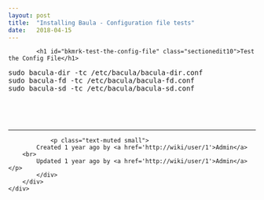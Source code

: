 ```yaml
---
layout: post
title:  "Installing Baula - Configuration file tests"
date:   2018-04-15
---
```


            <h1 id="bkmrk-test-the-config-file" class="sectionedit10">Test the Config File</h1>
<pre class="code" id="bkmrk-sudo-bacula-dir--tc-">sudo bacula-dir -tc /etc/bacula/bacula-dir.conf
sudo bacula-fd -tc /etc/bacula/bacula-fd.conf
sudo bacula-sd -tc /etc/bacula/bacula-sd.conf</pre>
<div id="bkmrk-%C2%A0-9" class="secedit editbutton_section editbutton_10"> </div>
<p id="bkmrk-%C2%A0-7"> </p>
    </div>
                <hr>

                <p class="text-muted small">
            Created 1 year ago by <a href='http://wiki/user/1'>Admin</a>
        <br>
            Updated 1 year ago by <a href='http://wiki/user/1'>Admin</a>
    </p>
            </div>
        </div>
    </div>
</div>
</body>
</html>
